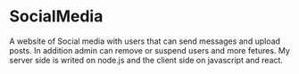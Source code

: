 # SocialMedia
A website of Social media with users that can send messages and upload posts.
In addition admin can remove or suspend users and more fetures.
My server side is writed on node.js and the client side on javascript and react.
